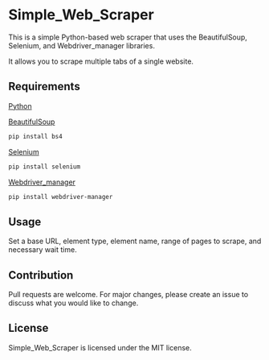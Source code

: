 # Simple_Web_Scraper
This is a simple Python-based web scraper that uses the BeautifulSoup, Selenium, and Webdriver_manager libraries. 

It allows you to scrape multiple tabs of a single website.

## Requirements
[Python](https://www.python.org/downloads/)

[BeautifulSoup](https://pypi.org/project/bs4/)
```bash
pip install bs4
```
[Selenium](https://pypi.org/project/selenium/)
```bash
pip install selenium
```
[Webdriver_manager](https://pypi.org/project/webdriver-manager/)
```bash
pip install webdriver-manager
```

## Usage
Set a base URL, element type, element name, range of pages to scrape, and necessary wait time.

## Contribution
Pull requests are welcome. For major changes, please create an issue to discuss what you would like to change.

## License
Simple_Web_Scraper is licensed under the MIT license.
